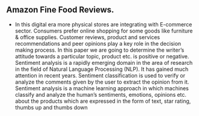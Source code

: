 ## Amazon Fine Food Reviews.
* In this digital era more physical stores are integrating with E-commerce sector. Consumers prefer online shopping for some goods like furniture & office supplies. Customer reviews, product and services recommendations and peer opinions play a key role in the decision making process. In this paper we are going to determine the writer’s attitude towards a particular topic, product etc. is positive or negative. Sentiment analysis is a rapidly emerging domain in the area of research in the field of Natural Language Processing (NLP). It has gained much attention in recent years. Sentiment classification is used to verify or analyze the comments given by the user to extract the opinion from it. Sentiment analysis is a machine learning approach in which machines classify and analyze the human’s sentiments, emotions, opinions etc. about the products which are expressed in the form of text, star rating, thumbs up and thumbs down
